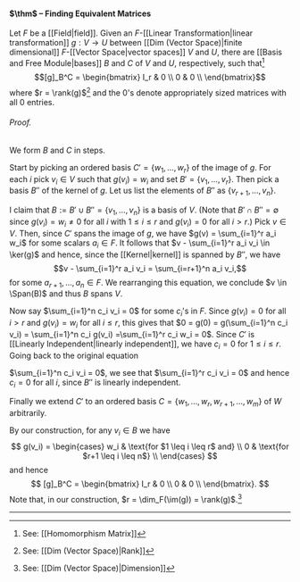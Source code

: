 #### $\thm$ – Finding Equivalent Matrices
Let $F$ be a [[Field|field]]. Given an $F$-[[Linear Transformation|linear transformation]] $g: V \to U$ between [[Dim (Vector Space)|finite dimensional]] $F$-[[Vector Space|vector spaces]] $V$ and $U$, there are [[Basis and Free Module|bases]] $B$ and $C$ of $V$ and $U$, respectively, such that[^1] $$[g]_B^C = 
\begin{bmatrix}
I_r & 0 \\
0 & 0 \\
\end{bmatrix}$$
where $r = \rank(g)$[^2] and the $0$'s denote appropriately sized matrices with all $0$ entries. 

###### *Proof.* 

We form $B$ and $C$ in steps.

Start by picking an ordered basis   $C' = \{w_1, \dots, w_r\}$ of the image of $g$. For each $i$ pick $v_i \in V$ such that $g(v_i) = w_i$ and set $B' = \{v_1, \dots, v_r\}$. Then pick a basis $B''$ of the kernel of $g$. Let us list the   elements of $B''$ as $\{v_{r+1}, \dots, v_n\}$. 

I claim that $B := B'  \cup B'' = \{v_1, \dots, v_n\}$ is a basis of $V$.  (Note that $B' \cap B'' = \emptyset$ since $g(v_i) = w_i \ne 0$ for all $i$ with $1 \leq i \leq r$ and $g(v_i) = 0$ for all $i > r$.) Pick $v \in V$. Then, since $C'$ spans the image of $g$, we have  $g(v) = \sum_{i=1}^r a_i w_i$ for some scalars $a_i \in F$.
It follows that $v - \sum_{i=1}^r a_i v_i \in \ker(g)$ and hence, since the [[Kernel|kernel]] is spanned by $B''$, 
we have$$v - \sum_{i=1}^r a_i v_i = \sum_{i=r+1}^n a_i v_i,$$for some $a_{r+1}, \dots, a_n \in F$. We rearranging this equation, we conclude $v \in \Span(B)$ and thus $B$ spans $V$.

Now say $\sum_{i=1}^n c_i v_i = 0$ for some $c_i$'s in $F$. Since $g(v_i) = 0$ for all $i > r$ and $g(v_i) = w_i$ for all $i \leq r$, this gives that $0 = g(0) = g(\sum_{i=1}^n c_i v_i) = \sum_{i=1}^n c_i g(v_i) =\sum_{i=1}^r c_i w_i = 0$. Since $C'$ is [[Linearly Independent|linearly independent]], we have $c_i = 0$ for $1 \leq i \leq r$. Going back to the original equation

$\sum_{i=1}^n c_i v_i = 0$, we see that $\sum_{i=1}^r c_i v_i = 0$ and hence $c_i=0$ for all $i$, since $B''$ is linearly independent.

Finally we extend $C'$ to an ordered basis $C = \{w_1, \dots, w_r, w_{r+1}, \dots, w_m\}$ of $W$ arbitrarily.

By our construction, for any $v_i \in B$ we have
  $$
  g(v_i) = \begin{cases}
    w_i & \text{for $1 \leq i \leq r$ and} \\
    0 & \text{for $r+1 \leq i \leq n$} \\
  \end{cases}
  $$
and hence
$$
[g]_B^C = 
\begin{bmatrix}
I_r & 0 \\
0 & 0 \\
\end{bmatrix}.
$$
Note that, in our construction, $r = \dim_F(\im(g)) = \rank(g)$.[^3]
***

[^1]: See: [[Homomorphism Matrix]]
[^2]: See: [[Dim (Vector Space)|Rank]]
[^3]: See: [[Dim (Vector Space)|Dimension]]